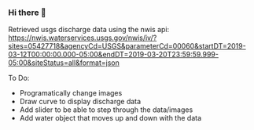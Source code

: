 ### Hi there 👋

Retrieved usgs discharge data using the nwis api: https://nwis.waterservices.usgs.gov/nwis/iv/?sites=05427718&agencyCd=USGS&parameterCd=00060&startDT=2019-03-12T00:00:00.000-05:00&endDT=2019-03-20T23:59:59.999-05:00&siteStatus=all&format=json


To Do:
- Programatically change images
- Draw curve to display discharge data
- Add slider to be able to step through the data/images
- Add water object that moves up and down with the data